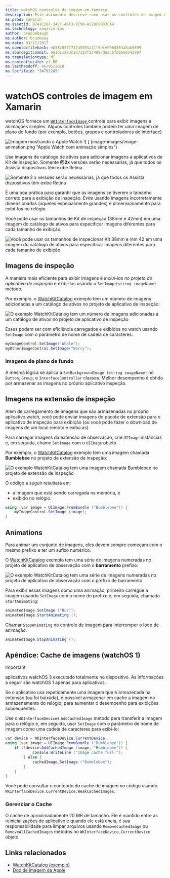 ```yaml
---
title: watchOS controles de imagem em Xamarin
description: Este documento descreve como usar os controles de imagem em um aplicativo de watchOS criado com o Xamarin. Ele aborda o controle WKInterfaceImage, o método SetImage, adicionar imagens a uma extensão de observação, animações e muito mais.
ms.prod: xamarin
ms.assetid: B741C207-3427-46F3-9C90-A52BF8933FA4
ms.technology: xamarin-ios
author: bradumbaugh
ms.author: brumbaug
ms.date: 03/17/2017
ms.openlocfilehash: eb58c587f737a5991a21f0efe9964353a8ab0399
ms.sourcegitcommit: ea1dc12a3c2d7322f234997daacbfdb6ad542507
ms.translationtype: MT
ms.contentlocale: pt-BR
ms.lasthandoff: 06/05/2018
ms.locfileid: "34791245"
---
```

# <a name="watchos-image-controls-in-xamarin"></a>watchOS controles de imagem em Xamarin

watchOS fornece um [ `WKInterfaceImage` ](https://developer.xamarin.com/api/type/WatchKit.WKInterfaceImage/) controle para exibir imagens e animações simples. Alguns controles também podem ter uma imagem de plano de fundo (por exemplo, botões, grupos e controladores de interface).

![](image-images/image-walkway.png "Imagem mostrando a Apple Watch") ![ ] (image-images/image-animation.png "Apple Watch com animação simples")
<!-- watch image courtesy of http://infinitapps.com/bezel/ -->

Use imagens de catálogo de ativos para adicionar imagens a aplicativos de Kit de inspeção.
Somente **@2x** versões serão necessárias, já que todos os Assista dispositivos têm exibe Retina.

![](image-images/asset-universal-sml.png "Somente 2 x versões serão necessárias, já que todos os Assista dispositivos têm exibe Retina")

É uma boa prática para garantir que as imagens se tiverem o tamanho correto para a exibição de inspeção. *Evite* usando imagens incorretamente dimensionadas (aqueles especialmente grandes) e dimensionamento para exibi-los no relógio.

Você pode usar os tamanhos de Kit de inspeção (38mm e 42mm) em uma imagem do catálogo de ativos para especificar imagens diferentes para cada tamanho de exibição.

![](image-images/asset-watch-sml.png "Você pode usar os tamanhos de inspecionar Kit 38mm e mm 42 em uma imagem do catálogo de ativos para especificar imagens diferentes para cada tamanho de exibição")


## <a name="images-on-the-watch"></a>Imagens de inspeção

A maneira mais eficiente para exibir imagens é *incluí-los no projeto de aplicativo de inspeção* e exibi-los usando o `SetImage(string imageName)` método.

Por exemplo, o [WatchKitCatalog](https://developer.xamarin.com/samples/WatchKitCatalog/) exemplo tem um número de imagens adicionadas a um catálogo de ativos no projeto de aplicativo de inspeção:

![](image-images/asset-whale-sml.png "O exemplo WatchKitCatalog tem um número de imagens adicionadas a um catálogo de ativos no projeto de aplicativo de inspeção")

Esses podem ser com eficiência carregados e exibidos no watch usando `SetImage` com o parâmetro de nome de cadeia de caracteres:

```csharp
myImageControl.SetImage("Whale");
myOtherImageControl.SetImage("Worry");
```

### <a name="background-images"></a>Imagens de plano de fundo

A mesma lógica se aplica a `SetBackgroundImage (string imageName)` no `Button`, `Group`, e `InterfaceController` classes. Melhor desempenho é obtido por armazenar as imagens no próprio aplicativo inspeção.


## <a name="images-in-the-watch-extension"></a>Imagens na extensão de inspeção

Além de carregamento de imagens que são armazenadas no próprio aplicativo watch, você pode enviar imagens do pacote de extensão para o aplicativo de inspeção para exibição (ou você pode fazer o download de imagens de um local remoto e exiba as).

Para carregar imagens da extensão de observação, crie `UIImage` instâncias e, em seguida, chame `SetImage` com o `UIImage` objeto.

Por exemplo, o [WatchKitCatalog](https://developer.xamarin.com/samples/monotouch/watchOS/WatchKitCatalog/) exemplo tem uma imagem chamada **Bumblebee** no projeto de extensão de inspeção:

![](image-images/asset-bumblebee-sml.png "O exemplo WatchKitCatalog tem uma imagem chamada Bumblebee no projeto de extensão de inspeção")

O código a seguir resultará em:

- a imagem que está sendo carregada na memória, e
- exibido no relógio.

```csharp
using (var image = UIImage.FromBundle ("Bumblebee")) {
    myImageControl.SetImage (image);
}
```


## <a name="animations"></a>Animations

Para animar um conjunto de imagens, eles devem sempre começam com o mesmo prefixo e ter um sufixo numérico.

O [WatchKitCatalog](https://developer.xamarin.com/samples/monotouch/watchOS/WatchKitCatalog/) exemplo tem uma série de imagens numeradas no projeto de aplicativo de observação com o **barramento** prefixo:

![](image-images/asset-bus-animation-sml.png "O exemplo WatchKitCatalog tem uma série de imagens numeradas no projeto de aplicativo de observação com o prefixo de barramento")

Para exibir essas imagens como uma animação, primeiro carregue a imagem usando `SetImage` com o nome de prefixo e, em seguida, chamada `StartAnimating`:

```csharp
animatedImage.SetImage ("Bus");
animatedImage.StartAnimating ();
```

Chamar `StopAnimating` no controle de imagem para interromper o loop de animação:

```csharp
animatedImage.StopAnimating ();
```


<a name="cache" />

## <a name="appendix-caching-images-watchos-1"></a>Apêndice: Cache de imagens (watchOS 1)

> [!IMPORTANT]
> aplicativos watchOS 3 executado totalmente no dispositivo. As informações a seguir são watchOS 1 apenas para aplicativos.

Se o aplicativo usa repetidamente uma imagem que é armazenada na extensão (ou foi baixada), é possível armazenar em cache a imagem no armazenamento do relógio, para aumentar o desempenho para exibições subsequentes.

Use o `WKInterfaceDevice`s `AddCachedImage` método para transferir a imagem para o relógio e, em seguida, usar `SetImage` com o parâmetro de nome de imagem como uma cadeia de caracteres para exibi-lo:

```csharp
var device = WKInterfaceDevice.CurrentDevice;
using (var image = UIImage.FromBundle ("Bumblebee")) {
    if (!device.AddCachedImage (image, "Bumblebee")) {
            Console.WriteLine ("Image cache full.");
        } else {
            cachedImage.SetImage ("Bumblebee");
        }
    }
}
```

Você pode consultar o conteúdo do cache de imagem no código usando `WKInterfaceDevice.CurrentDevice.WeakCachedImages`.


### <a name="managing-the-cache"></a>Gerenciar o Cache

O cache de aproximadamente 20 MB de tamanho. Ele é mantido entre as reinicializações de aplicativo e quando ele está cheia, é sua responsabilidade para limpar arquivos usando `RemoveCachedImage` ou `RemoveAllCachedImages` métodos no `WKInterfaceDevice.CurrentDevice` objeto.



## <a name="related-links"></a>Links relacionados

- [WatchKitCatalog (exemplo)](https://developer.xamarin.com/samples/monotouch/watchOS/WatchKitCatalog/)
- [Doc de imagem da Apple](https://developer.apple.com/library/prerelease/ios/documentation/General/Conceptual/WatchKitProgrammingGuide/Images.html)
